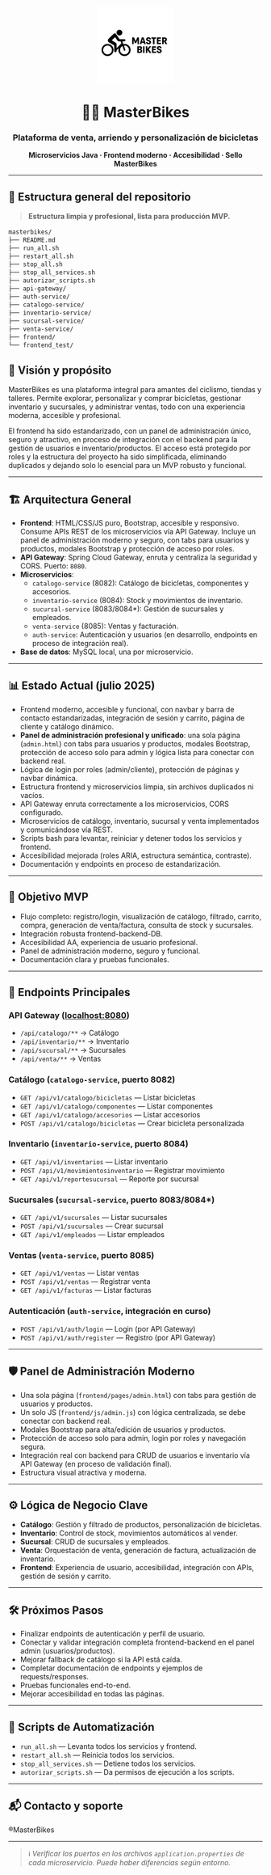 <div align="center">
  <img src="frontend/images/logos/logo.svg" alt="MasterBikes" width="150"/>
  <h1>🚴‍♂️ MasterBikes</h1>
  <h3>Plataforma de venta, arriendo y personalización de bicicletas</h3>
  <p><b>Microservicios Java · Frontend moderno · Accesibilidad · Sello MasterBikes</b></p>
</div>

---


## 📁 Estructura general del repositorio

> **Estructura limpia y profesional, lista para producción MVP.**

```text
masterbikes/
├── README.md
├── run_all.sh
├── restart_all.sh
├── stop_all.sh
├── stop_all_services.sh
├── autorizar_scripts.sh
├── api-gateway/
├── auth-service/
├── catalogo-service/
├── inventario-service/
├── sucursal-service/
├── venta-service/
├── frontend/
└── frontend_test/
```


## 🚦 Visión y propósito


MasterBikes es una plataforma integral para amantes del ciclismo, tiendas y talleres. Permite explorar, personalizar y comprar bicicletas, gestionar inventario y sucursales, y administrar ventas, todo con una experiencia moderna, accesible y profesional.

El frontend ha sido estandarizado, con un panel de administración único, seguro y atractivo, en proceso de integración con el backend para la gestión de usuarios e inventario/productos. El acceso está protegido por roles y la estructura del proyecto ha sido simplificada, eliminando duplicados y dejando solo lo esencial para un MVP robusto y funcional.

---


## 🏗️ Arquitectura General

- **Frontend**: HTML/CSS/JS puro, Bootstrap, accesible y responsivo. Consume APIs REST de los microservicios vía API Gateway. Incluye un panel de administración moderno y seguro, con tabs para usuarios y productos, modales Bootstrap y protección de acceso por roles.
- **API Gateway**: Spring Cloud Gateway, enruta y centraliza la seguridad y CORS. Puerto: `8080`.
- **Microservicios**:
  - `catalogo-service` (8082): Catálogo de bicicletas, componentes y accesorios.
  - `inventario-service` (8084): Stock y movimientos de inventario.
  - `sucursal-service` (8083/8084*): Gestión de sucursales y empleados.
  - `venta-service` (8085): Ventas y facturación.
  - `auth-service`: Autenticación y usuarios (en desarrollo, endpoints en proceso de integración real).
- **Base de datos**: MySQL local, una por microservicio.

---



## 📊 Estado Actual (julio 2025)

- Frontend moderno, accesible y funcional, con navbar y barra de contacto estandarizadas, integración de sesión y carrito, página de cliente y catálogo dinámico.
- **Panel de administración profesional y unificado**: una sola página (`admin.html`) con tabs para usuarios y productos, modales Bootstrap, protección de acceso solo para admin y lógica lista para conectar con backend real.
- Lógica de login por roles (admin/cliente), protección de páginas y navbar dinámica.
- Estructura frontend y microservicios limpia, sin archivos duplicados ni vacíos.
- API Gateway enruta correctamente a los microservicios, CORS configurado.
- Microservicios de catálogo, inventario, sucursal y venta implementados y comunicándose vía REST.
- Scripts bash para levantar, reiniciar y detener todos los servicios y frontend.
- Accesibilidad mejorada (roles ARIA, estructura semántica, contraste).
- Documentación y endpoints en proceso de estandarización.

---


## 🎯 Objetivo MVP

- Flujo completo: registro/login, visualización de catálogo, filtrado, carrito, compra, generación de venta/factura, consulta de stock y sucursales.
- Integración robusta frontend-backend-DB.
- Accesibilidad AA, experiencia de usuario profesional.
- Panel de administración moderno, seguro y funcional.
- Documentación clara y pruebas funcionales.

---


## 🔗 Endpoints Principales


### API Gateway ([localhost:8080](http://localhost:8080))

- `/api/catalogo/**` → Catálogo
- `/api/inventario/**` → Inventario
- `/api/sucursal/**` → Sucursales
- `/api/venta/**` → Ventas

### Catálogo (`catalogo-service`, puerto 8082)

- `GET /api/v1/catalogo/bicicletas` — Listar bicicletas
- `GET /api/v1/catalogo/componentes` — Listar componentes
- `GET /api/v1/catalogo/accesorios` — Listar accesorios
- `POST /api/v1/catalogo/bicicletas` — Crear bicicleta personalizada

### Inventario (`inventario-service`, puerto 8084)

- `GET /api/v1/inventarios` — Listar inventario
- `POST /api/v1/movimientosinventario` — Registrar movimiento
- `GET /api/v1/reportesucursal` — Reporte por sucursal

### Sucursales (`sucursal-service`, puerto 8083/8084*)

- `GET /api/v1/sucursales` — Listar sucursales
- `POST /api/v1/sucursales` — Crear sucursal
- `GET /api/v1/empleados` — Listar empleados

### Ventas (`venta-service`, puerto 8085)

- `GET /api/v1/ventas` — Listar ventas
- `POST /api/v1/ventas` — Registrar venta
- `GET /api/v1/facturas` — Listar facturas


### Autenticación (`auth-service`, integración en curso)

- `POST /api/v1/auth/login` — Login (por API Gateway)
- `POST /api/v1/auth/register` — Registro (por API Gateway)
---

## 🛡️ Panel de Administración Moderno

- Una sola página (`frontend/pages/admin.html`) con tabs para gestión de usuarios y productos.
- Un solo JS (`frontend/js/admin.js`) con lógica centralizada, se debe conectar con backend real.
- Modales Bootstrap para alta/edición de usuarios y productos.
- Protección de acceso solo para admin, login por roles y navegación segura.
- Integración real con backend para CRUD de usuarios e inventario vía API Gateway (en proceso de validación final).
- Estructura visual atractiva y moderna.

---

## ⚙️ Lógica de Negocio Clave

- **Catálogo**: Gestión y filtrado de productos, personalización de bicicletas.
- **Inventario**: Control de stock, movimientos automáticos al vender.
- **Sucursal**: CRUD de sucursales y empleados.
- **Venta**: Orquestación de venta, generación de factura, actualización de inventario.
- **Frontend**: Experiencia de usuario, accesibilidad, integración con APIs, gestión de sesión y carrito.

---


## 🛠️ Próximos Pasos

- Finalizar endpoints de autenticación y perfil de usuario.
- Conectar y validar integración completa frontend-backend en el panel admin (usuarios/productos).
- Mejorar fallback de catálogo si la API está caída.
- Completar documentación de endpoints y ejemplos de requests/responses.
- Pruebas funcionales end-to-end.
- Mejorar accesibilidad en todas las páginas.

---

## 🤖 Scripts de Automatización

- `run_all.sh` — Levanta todos los servicios y frontend.
- `restart_all.sh` — Reinicia todos los servicios.
- `stop_all_services.sh` — Detiene todos los servicios.
- `autorizar_scripts.sh` — Da permisos de ejecución a los scripts.

---


## 📬 Contacto y soporte

®MasterBikes

---

> ℹ️ *Verificar los puertos en los archivos `application.properties` de cada microservicio. Puede haber diferencias según entorno.*
